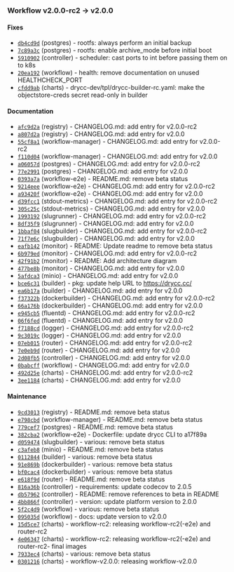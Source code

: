 ### Workflow v2.0.0-rc2 -> v2.0.0

#### Fixes

- [`db4cd9d`](https://github.com/drycc/postgres/commit/db4cd9db4df12489ab0d9ff27094322e889ed871) (postgres) - rootfs: always perform an initial backup
- [`7c89a3c`](https://github.com/drycc/postgres/commit/7c89a3c290e845fe909faad835b8410ce8bbe6b9) (postgres) - rootfs: enable archive_mode before initial boot
- [`5910902`](https://github.com/drycc/controller/commit/591090224719c47b209a1e1e74c1168f16248b92) (controller) - scheduler: cast ports to int before passing them on to k8s
- [`20ea192`](https://github.com/drycc/workflow/commit/20ea192cf9537217d010ff1dc5e3f2807d32bce4) (workflow) - health: remove documentation on unused HEALTHCHECK_PORT
- [`cfdd9ab`](https://github.com/drycc/charts/commit/cfdd9ab996a49ca119d954d81fc4569bd52ff89c) (charts) - drycc-dev/tpl/drycc-builder-rc.yaml: make the objectstore-creds secret read-only in builder



#### Documentation

- [`afc9d2a`](https://github.com/drycc/registry/commit/afc9d2a54a1248aef380de5b99ce8fd2ce0b0ad8) (registry) - CHANGELOG.md: add entry for v2.0.0-rc2
- [`a807d2a`](https://github.com/drycc/registry/commit/a807d2a79388944e6a599238ea3d5c0eb09a44ac) (registry) - CHANGELOG.md: add entry for v2.0.0
- [`55cf8a1`](https://github.com/drycc/workflow-manager/commit/55cf8a198761e5b6f6710f95a8058a3fe378c261) (workflow-manager) - CHANGELOG.md: add entry for v2.0.0-rc2
- [`f110d04`](https://github.com/drycc/workflow-manager/commit/f110d0455e3203986f3c5151896f73014d93761f) (workflow-manager) - CHANGELOG.md: add entry for v2.0.0
- [`a06057d`](https://github.com/drycc/postgres/commit/a06057df0589f611f30089f0f6ddceec8013416e) (postgres) - CHANGELOG.md: add entry for v2.0.0-rc2
- [`77e2991`](https://github.com/drycc/postgres/commit/77e2991bdac5d7f0fcca9cbcd201a1b5f27c64aa) (postgres) - CHANGELOG.md: add entry for v2.0.0
- [`0393a7a`](https://github.com/drycc/workflow-e2e/commit/0393a7af5760d1e62fb14be0eb55e0ce2450ea32) (workflow-e2e) - README.md: remove beta status
- [`9214eee`](https://github.com/drycc/workflow-e2e/commit/9214eeeb1434c0d5e30a656cb1ca86a21f06828e) (workflow-e2e) - CHANGELOG.md: add entry for v2.0.0-rc2
- [`a93420f`](https://github.com/drycc/workflow-e2e/commit/a93420fd7a3224d69bf396360eeb2a6abb765798) (workflow-e2e) - CHANGELOG.md: add entry for v2.0.0
- [`d39fcc1`](https://github.com/drycc/stdout-metrics/commit/d39fcc1a3d73f1b2d4b7d0382caec4b0513a4fcf) (stdout-metrics) - CHANGELOG.md: add entry for v2.0.0-rc2
- [`305c25c`](https://github.com/drycc/stdout-metrics/commit/305c25c0a508c5872463a37be966c62744925cab) (stdout-metrics) - CHANGELOG.md: add entry for v2.0.0
- [`1993192`](https://github.com/drycc/slugrunner/commit/199319218532498bd0ece7afe7454075552f2bbe) (slugrunner) - CHANGELOG.md: add entry for v2.0.0-rc2
- [`8df35f9`](https://github.com/drycc/slugrunner/commit/8df35f979fdd6ce48202a64312e480df5818db5f) (slugrunner) - CHANGELOG.md: add entry for v2.0.0
- [`1bbaf04`](https://github.com/drycc/slugbuilder/commit/1bbaf04c1dbee3dab0881e1816d9dd4c8804616a) (slugbuilder) - CHANGELOG.md: add entry for v2.0.0-rc2
- [`71f7e6c`](https://github.com/drycc/slugbuilder/commit/71f7e6c62886922a31243fd4eb76f8a41adca170) (slugbuilder) - CHANGELOG.md: add entry for v2.0.0
- [`eafb142`](https://github.com/drycc/monitor/commit/eafb142499205c4eb986bbee4047365db93e9c54) (monitor) - README: Update readme to remove beta status
- [`6b979ed`](https://github.com/drycc/monitor/commit/6b979edffdd4a8a23aab730817a8025c637b3d2b) (monitor) - CHANGELOG.md: add entry for v2.0.0-rc2
- [`42f91b2`](https://github.com/drycc/monitor/commit/42f91b22465f9851fc089a4118219805c5bb60e5) (monitor) - README: Add architecture diagram
- [`477be8b`](https://github.com/drycc/monitor/commit/477be8b2090770a956ab434866054022da89d3a9) (monitor) - CHANGELOG.md: add entry for v2.0.0
- [`5afdca3`](https://github.com/drycc/minio/commit/5afdca35f1dc77e8e55501f40db630b335fa0a05) (minio) - CHANGELOG.md: add entry for v2.0.0
- [`bce6c31`](https://github.com/drycc/builder/commit/bce6c31e3905205a4ea5bfce57f9a3130a0e0a22) (builder) - pkg: update help URL to https://drycc.cc/
- [`ea6b17a`](https://github.com/drycc/builder/commit/ea6b17a5c635b87874f7433a998c431c1058eeaa) (builder) - CHANGELOG.md: add entry for v2.0.0
- [`f37322b`](https://github.com/drycc/dockerbuilder/commit/f37322b0bffd7c10fa3e66ebdc33e874e633b265) (dockerbuilder) - CHANGELOG.md: add entry for v2.0.0-rc2
- [`66a176b`](https://github.com/drycc/dockerbuilder/commit/66a176bbecc8e62c0f3948198d9e6868b1160f22) (dockerbuilder) - CHANGELOG.md: add entry for v2.0.0
- [`e945cb5`](https://github.com/drycc/fluentd/commit/e945cb57f79fab482c5b835599af2bcc9da3cb51) (fluentd) - CHANGELOG.md: add entry for v2.0.0-rc2
- [`06f6fed`](https://github.com/drycc/fluentd/commit/06f6fedf6320c08214b97cba26898ef2bf9230cd) (fluentd) - CHANGELOG.md: add entry for v2.0.0
- [`f7188cd`](https://github.com/drycc/logger/commit/f7188cd9de9a728a43ecff175bc5f33767051860) (logger) - CHANGELOG.md: add entry for v2.0.0-rc2
- [`9c3019c`](https://github.com/drycc/logger/commit/9c3019ce68e597f708819189ba706433dd23d67c) (logger) - CHANGELOG.md: add entry for v2.0.0
- [`07eb015`](https://github.com/drycc/router/commit/07eb015f6296ae5353d348a48b8ae1dccff648dc) (router) - CHANGELOG.md: add entry for v2.0.0-rc2
- [`7e0eb9d`](https://github.com/drycc/router/commit/7e0eb9dafb17ea02aaecaf170d74c63c6a4209f4) (router) - CHANGELOG.md: add entry for v2.0.0
- [`2d08fb5`](https://github.com/drycc/controller/commit/2d08fb5cce7990e9d432ec8934f3d77ff12d4b94) (controller) - CHANGELOG.md: add entry for v2.0.0
- [`0babcff`](https://github.com/drycc/workflow/commit/0babcff98dd1b1a9a0263b943656ea94e0df3cc4) (workflow) - CHANGELOG.md: add entry for v2.0.0
- [`492d25e`](https://github.com/drycc/charts/commit/492d25ed32026db10a18fb750bd54f978c904163) (charts) - CHANGELOG.md: add entry for v2.0.0-rc2
- [`3ee1184`](https://github.com/drycc/charts/commit/3ee1184621a1bd20c78ac132eca41ce8f6a403e4) (charts) - CHANGELOG.md: add entry for v2.0.0



#### Maintenance

- [`9cd3013`](https://github.com/drycc/registry/commit/9cd3013ba05160ffda907217febcb3e351a5e57f) (registry) - README.md: remove beta status
- [`e798cbd`](https://github.com/drycc/workflow-manager/commit/e798cbd9c74487caec9a83740bf72441266db6d8) (workflow-manager) - README.md: remove beta status
- [`779cef7`](https://github.com/drycc/postgres/commit/779cef742e4e92d09a18eaad5803640a39506e8f) (postgres) - README.md: remove beta status
- [`382cba2`](https://github.com/drycc/workflow-e2e/commit/382cba2c9b7409dde474535ab1f3260bd9bd757e) (workflow-e2e) - Dockerfile: update drycc CLI to a17f89a
- [`d059474`](https://github.com/drycc/slugbuilder/commit/d0594746ff7f8ff7fac27386b5c5b197ff430e09) (slugbuilder) - various: remove beta status
- [`c3afeb8`](https://github.com/drycc/minio/commit/c3afeb8d507bc8cef82cac6b2816d443983465fd) (minio) - README.md: remove beta status
- [`0112844`](https://github.com/drycc/builder/commit/0112844215e61efdc5ddd249ebef01d446d447d4) (builder) - various: remove beta status
- [`91e869b`](https://github.com/drycc/dockerbuilder/commit/91e869bedcb382d0c7514f279e7c850e673c00a4) (dockerbuilder) - various: remove beta status
- [`bf0cac4`](https://github.com/drycc/dockerbuilder/commit/bf0cac43af800d8f66677084ff1a2589cf644485) (dockerbuilder) - various: remove beta status
- [`e618f9d`](https://github.com/drycc/router/commit/e618f9d292a34871cd7d614f0789b5a051605ae8) (router) - README.md: remove beta status
- [`816a36b`](https://github.com/drycc/controller/commit/816a36b00650859de24f436f4552c0868a8a2c21) (controller) - requirements: update codecov to 2.0.5
- [`db57962`](https://github.com/drycc/controller/commit/db57962df9f2cf36792a5570b368164a86d9ed6b) (controller) - README: remove references to beta in README
- [`4bb866f`](https://github.com/drycc/controller/commit/4bb866f9673c3bcdc4aa07b3bf9009bef4df4385) (controller) - version: update platform version to 2.0.0
- [`5f2c4d9`](https://github.com/drycc/workflow/commit/5f2c4d9c23aff05fa5f507404e78d467866b27e2) (workflow) - various: remove beta status
- [`095035d`](https://github.com/drycc/workflow/commit/095035daa47dcf8b2b4e0f600c27e52edc11eaef) (workflow) - docs: update version to v2.0.0
- [`15d5ce7`](https://github.com/drycc/charts/commit/15d5ce7e19597fc80ec9f315ebb87a83790ab9fe) (charts) - workflow-rc2: releasing workflow-rc2(-e2e) and router-rc2
- [`4e06347`](https://github.com/drycc/charts/commit/4e0634712ad6293c1426c74c9ddf92916cbc1498) (charts) - workflow-rc2: releasing workflow-rc2(-e2e) and router-rc2- final images
- [`7933ec4`](https://github.com/drycc/charts/commit/7933ec4e5b741077513c7d9b2813018fd155d74e) (charts) - various: remove beta status
- [`0301216`](https://github.com/drycc/charts/commit/030121653f31982b161822b2cf212c5d89026fc7) (charts) - workflow-v2.0.0: releasing workflow-v2.0.0

